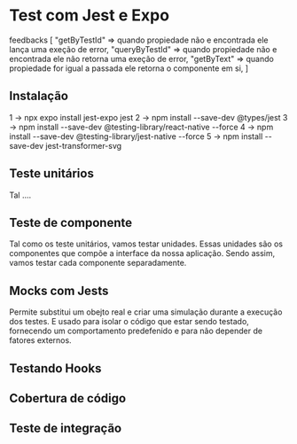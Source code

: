 # Test com Jest e Expo

feedbacks
[
  "getByTestId" => quando propiedade não e encontrada ele lança uma exeção de error,
  "queryByTestId" => quando propiedade não e encontrada ele não retorna uma exeção de error,
  "getByText" => quando propiedade for igual a passada ele retorna o componente em si,
]

## Instalação

1 -> npx expo install jest-expo jest
2 -> npm install --save-dev @types/jest
3 -> npm install --save-dev @testing-library/react-native --force
4 -> npm install --save-dev @testing-library/jest-native --force
5 -> npm install --save-dev jest-transformer-svg

## Teste unitários

Tal ....

## Teste de componente

 Tal como os teste unitários, vamos testar unidades. Essas unidades são os componentes que compõe a interface da nossa aplicação. Sendo assim, vamos testar cada componente separadamente.

## Mocks com Jests

  Permite substitui um obejto real e criar uma simulação durante a execução dos testes. E usado para isolar o código que estar sendo testado, fornecendo um comportamento predefenido e para não depender de fatores externos.

## Testando Hooks

## Cobertura de código

## Teste de integração
